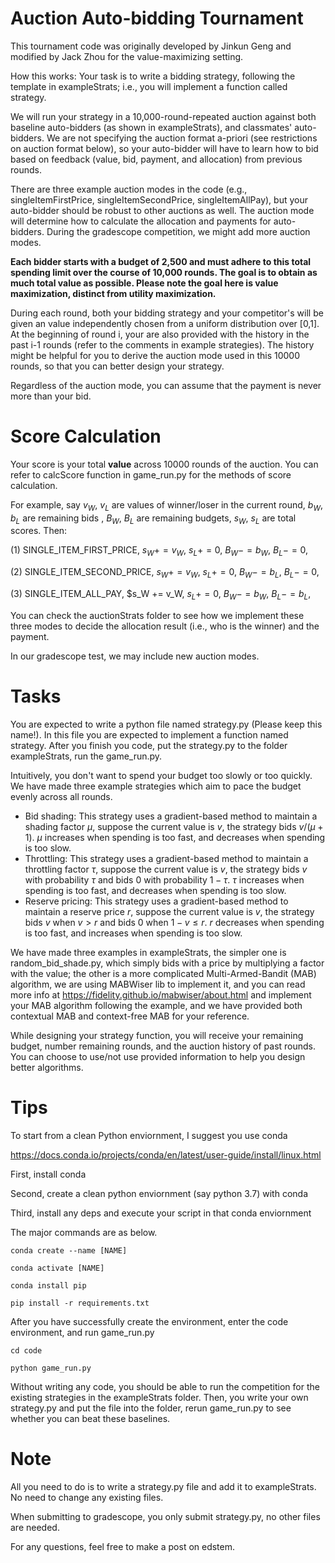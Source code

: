 # Auction Auto-bidding Tournament

This tournament code was originally developed by Jinkun Geng and modified by Jack Zhou for the value-maximizing setting.


How this works:
Your task is to write a bidding strategy, following the template in exampleStrats; i.e., you will implement a function called strategy.

We will run your strategy in a 10,000-round-repeated auction against both baseline auto-bidders (as shown in exampleStrats), and classmates' auto-bidders. 
We are not specifying the auction format a-priori (see restrictions on auction format below), so your auto-bidder will have to learn how to bid based on feedback (value, bid, payment, and allocation) from previous rounds. 

There are three example auction modes in the code (e.g., singleItemFirstPrice, singleItemSecondPrice,
singleItemAllPay), but your auto-bidder should be robust to other auctions as well. The auction mode will determine how to calculate the allocation and payments for auto-bidders. During the gradescope competition, we might add more auction modes.

**Each bidder starts with a budget of 2,500 and must adhere to this total spending limit over the course of 10,000 rounds. The goal is to obtain as much total value as possible. Please note the goal here is value maximization, distinct from utility maximization.**

During each round, both your bidding strategy and your competitor's will be given an value independently chosen from a uniform distribution over [0,1]. At the beginning of round i, your are also provided with the history in the past i-1 rounds (refer to the comments in example strategies). The history might be helpful for you to derive the auction mode used in this 10000 rounds, so that you can better design your strategy. 

Regardless of the auction mode, you can assume that the payment is never more than your bid.


# Score Calculation
Your score is your total **value** across 10000 rounds of the auction.
You can refer to calcScore function in game_run.py for the methods of score calculation.

For example, say $v_W$, $v_L$ are values of winner/loser in the current round, $b_W$, $b_L$ are remaining bids , $B_W$, $B_L$ are remaining budgets, $s_W$, $s_L$ are total scores.
Then:


(1) SINGLE_ITEM_FIRST_PRICE, 
$s_W += v_W$,
$s_L += 0$,
$B_W -= b_W$,
$B_L -= 0$,

(2) SINGLE_ITEM_SECOND_PRICE, 
$s_W += v_W$,
$s_L += 0$,
$B_W -= b_L$,
$B_L -= 0$,

(3) SINGLE_ITEM_ALL_PAY, 
$s_W += v_W,
$s_L += 0$,
$B_W -= b_W$,
$B_L -= b_L$,


You can check the auctionStrats folder to see how we implement these three modes to decide the allocation result (i.e., who is the winner) and the payment.

In our gradescope test, we may include new auction modes.


# Tasks
You are expected to write a python file named strategy.py (Please keep this name!). In this file you are expected to implement a function named strategy. After you finish you code, put the strategy.py to the folder exampleStrats, run the game_run.py.

Intuitively, you don't want to spend your budget too slowly or too quickly. We have made three example strategies which aim to pace the budget evenly across all rounds. 
- Bid shading: This strategy uses a gradient-based method to maintain a shading factor $\mu$, suppose the current value is $v$, the strategy bids $v / (\mu + 1)$. $\mu$ increases when spending is too fast, and decreases when spending is too slow.
- Throttling: This strategy uses a gradient-based method to maintain a throttling factor $\tau$, suppose the current value is $v$, the strategy bids $v$ with probability $\tau$ and bids $0$ with probability $1-\tau$. $\tau$ increases when spending is too fast, and decreases when spending is too slow.
- Reserve pricing:  This strategy uses a gradient-based method to maintain a reserve price $r$, suppose the current value is $v$, the strategy bids $v$ when $v > r$ and bids $0$ when  $1-v \le r$. $r$ decreases when spending is too fast, and increases when spending is too slow.


We have made three examples in exampleStrats, the simpler one is random_bid_shade.py, which simply bids with a price by multiplying a factor with the value; the other is a more complicated Multi-Armed-Bandit (MAB) algorithm, we are using MABWiser lib to implement it, and you can read more info at  https://fidelity.github.io/mabwiser/about.html and implement your MAB algorithm following the example, and we have provided both contextual MAB and context-free MAB for your reference.

While designing your strategy function, you will receive your remaining budget, number remaining rounds, and the auction history of past rounds. You can choose to use/not use provided information to help you design better algorithms.


# Tips

To start from a clean Python enviornment, I suggest you use conda 

https://docs.conda.io/projects/conda/en/latest/user-guide/install/linux.html

First, install conda

Second, create a clean python enviornment (say python 3.7) with conda

Third, install any deps and execute your script in that conda enviornment 

The major commands are as below. 

```
conda create --name [NAME]

conda activate [NAME]

conda install pip

pip install -r requirements.txt
```

After you have successfully create the environment, enter the code environment, and run game_run.py

```
cd code 

python game_run.py
```

Without writing any code, you should be able to run the competition for the existing strategies in the exampleStrats folder. Then, you write your own strategy.py and put the file into the folder, rerun game_run.py to see whether you can beat these baselines.


# Note

All you need to do is to write a strategy.py file and add it to exampleStrats. No need to change any existing files.

When submitting to gradescope, you only submit strategy.py, no other files are needed.

For any questions, feel free to make a post on edstem.
